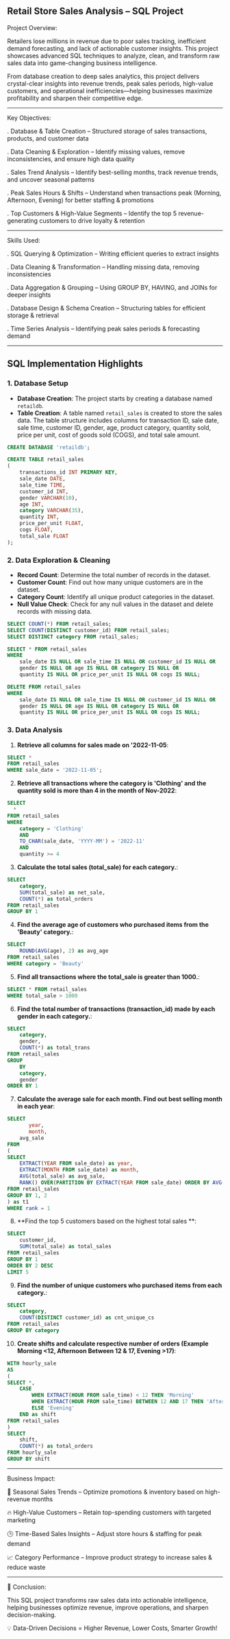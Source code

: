 
 Retail Store Sales Analysis – SQL Project
----
 Project Overview:

Retailers lose millions in revenue due to poor sales tracking, inefficient demand forecasting, and lack of actionable customer insights. This project showcases advanced SQL techniques to analyze, clean, and transform raw sales data into game-changing business intelligence.

From database creation to deep sales analytics, this project delivers crystal-clear insights into revenue trends, peak sales periods, high-value customers, and operational inefficiencies—helping businesses maximize profitability and sharpen their competitive edge.

----

 Key Objectives:

. Database & Table Creation – Structured storage of sales transactions, products, and customer data

. Data Cleaning & Exploration – Identify missing values, remove inconsistencies, and ensure high data quality

. Sales Trend Analysis – Identify best-selling months, track revenue trends, and uncover seasonal patterns

. Peak Sales Hours & Shifts – Understand when transactions peak (Morning, Afternoon, Evening) for better staffing & promotions

. Top Customers & High-Value Segments – Identify the top 5 revenue-generating customers to drive loyalty & retention

----

 Skills Used:

. SQL Querying & Optimization – Writing efficient queries to extract insights

. Data Cleaning & Transformation – Handling missing data, removing inconsistencies

. Data Aggregation & Grouping – Using GROUP BY, HAVING, and JOINs for deeper insights

. Database Design & Schema Creation – Structuring tables for efficient storage & retrieval

. Time Series Analysis – Identifying peak sales periods & forecasting demand

----


##  SQL Implementation Highlights
### 1. Database Setup

- **Database Creation**: The project starts by creating a database named `retaildb`.
- **Table Creation**: A table named `retail_sales` is created to store the sales data. The table structure includes columns for transaction ID, sale date, sale time, customer ID, gender, age, product category, quantity sold, price per unit, cost of goods sold (COGS), and total sale amount.

```sql
CREATE DATABASE 'retaildb';

CREATE TABLE retail_sales
(
    transactions_id INT PRIMARY KEY,
    sale_date DATE,	
    sale_time TIME,
    customer_id INT,	
    gender VARCHAR(10),
    age INT,
    category VARCHAR(35),
    quantity INT,
    price_per_unit FLOAT,	
    cogs FLOAT,
    total_sale FLOAT
);
```

### 2. Data Exploration & Cleaning

- **Record Count**: Determine the total number of records in the dataset.
- **Customer Count**: Find out how many unique customers are in the dataset.
- **Category Count**: Identify all unique product categories in the dataset.
- **Null Value Check**: Check for any null values in the dataset and delete records with missing data.

```sql
SELECT COUNT(*) FROM retail_sales;
SELECT COUNT(DISTINCT customer_id) FROM retail_sales;
SELECT DISTINCT category FROM retail_sales;

SELECT * FROM retail_sales
WHERE 
    sale_date IS NULL OR sale_time IS NULL OR customer_id IS NULL OR 
    gender IS NULL OR age IS NULL OR category IS NULL OR 
    quantity IS NULL OR price_per_unit IS NULL OR cogs IS NULL;

DELETE FROM retail_sales
WHERE 
    sale_date IS NULL OR sale_time IS NULL OR customer_id IS NULL OR 
    gender IS NULL OR age IS NULL OR category IS NULL OR 
    quantity IS NULL OR price_per_unit IS NULL OR cogs IS NULL;
```

### 3. Data Analysis 


1. **Retrieve all columns for sales made on '2022-11-05**:
```sql
SELECT *
FROM retail_sales
WHERE sale_date = '2022-11-05';
```

2. **Retrieve all transactions where the category is 'Clothing' and the quantity sold is more than 4 in the month of Nov-2022**:
```sql
SELECT 
  *
FROM retail_sales
WHERE 
    category = 'Clothing'
    AND 
    TO_CHAR(sale_date, 'YYYY-MM') = '2022-11'
    AND
    quantity >= 4
```

3. **Calculate the total sales (total_sale) for each category.**:
```sql
SELECT 
    category,
    SUM(total_sale) as net_sale,
    COUNT(*) as total_orders
FROM retail_sales
GROUP BY 1
```

4. **Find the average age of customers who purchased items from the 'Beauty' category.**:
```sql
SELECT
    ROUND(AVG(age), 2) as avg_age
FROM retail_sales
WHERE category = 'Beauty'
```

5. **Find all transactions where the total_sale is greater than 1000.**:
```sql
SELECT * FROM retail_sales
WHERE total_sale > 1000
```

6. **Find the total number of transactions (transaction_id) made by each gender in each category.**:
```sql
SELECT 
    category,
    gender,
    COUNT(*) as total_trans
FROM retail_sales
GROUP 
    BY 
    category,
    gender
ORDER BY 1
```

7. **Calculate the average sale for each month. Find out best selling month in each year**:
```sql
SELECT 
       year,
       month,
    avg_sale
FROM 
(    
SELECT 
    EXTRACT(YEAR FROM sale_date) as year,
    EXTRACT(MONTH FROM sale_date) as month,
    AVG(total_sale) as avg_sale,
    RANK() OVER(PARTITION BY EXTRACT(YEAR FROM sale_date) ORDER BY AVG(total_sale) DESC) as rank
FROM retail_sales
GROUP BY 1, 2
) as t1
WHERE rank = 1
```

8. **Find the top 5 customers based on the highest total sales **:
```sql
SELECT 
    customer_id,
    SUM(total_sale) as total_sales
FROM retail_sales
GROUP BY 1
ORDER BY 2 DESC
LIMIT 5
```

9. **Find the number of unique customers who purchased items from each category.**:
```sql
SELECT 
    category,    
    COUNT(DISTINCT customer_id) as cnt_unique_cs
FROM retail_sales
GROUP BY category
```

10. **Create shifts and calculate respective number of orders (Example Morning <12, Afternoon Between 12 & 17, Evening >17)**:
```sql
WITH hourly_sale
AS
(
SELECT *,
    CASE
        WHEN EXTRACT(HOUR FROM sale_time) < 12 THEN 'Morning'
        WHEN EXTRACT(HOUR FROM sale_time) BETWEEN 12 AND 17 THEN 'Afternoon'
        ELSE 'Evening'
    END as shift
FROM retail_sales
)
SELECT 
    shift,
    COUNT(*) as total_orders    
FROM hourly_sale
GROUP BY shift
```
----
 Business Impact:
 
🚀 Seasonal Sales Trends – Optimize promotions & inventory based on high-revenue months

🔥 High-Value Customers – Retain top-spending customers with targeted marketing

🕒 Time-Based Sales Insights – Adjust store hours & staffing for peak demand

📈 Category Performance – Improve product strategy to increase sales & reduce waste

----


🚀 Conclusion:

This SQL project transforms raw sales data into actionable intelligence, helping businesses optimize revenue, improve operations, and sharpen decision-making.

💡 Data-Driven Decisions = Higher Revenue, Lower Costs, Smarter Growth!


